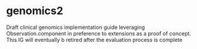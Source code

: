 # genomics2
Draft clinical genomics implementation guide leveraging Observation.component in preference to extensions as a proof of concept.  This IG will eventually b retired after the evaluation process is complete

